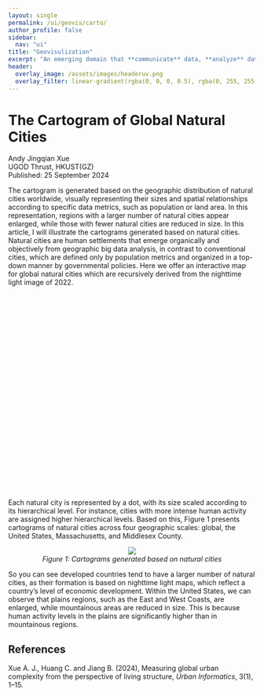 ```yaml
---
layout: single
permalink: /ui/geovis/carto/
author_profile: false
sidebar:
  nav: "ui"
title: "Geovisulization"
excerpt: "An emerging domain that **communicate** data, **analyze** data using visual tools, and **design** visualizations that are both functional and appealing."
header:
  overlay_image: /assets/images/headeruv.png
  overlay_filter: linear-gradient(rgba(0, 0, 0, 0.5), rgba(0, 255, 255, 0.5))
---
```


# The Cartogram of Global Natural Cities
<div class="author-info">
  Andy Jingqian Xue<br>
  UGOD Thrust, HKUST(GZ)<br>
  Published: 25 September 2024
</div>

The cartogram is generated based on the geographic distribution of natural cities worldwide, visually representing their sizes and spatial relationships according to specific data metrics, such as population or land area. In this representation, regions with a larger number of natural cities appear enlarged, while those with fewer natural cities are reduced in size. In this article, I will illustrate the cartograms generated based on natural cities. Natural cities are human settlements that emerge organically and objectively from geographic big data analysis, in contrast to conventional cities, which are defined only by population metrics and organized in a top-down manner by governmental policies. Here we offer an interactive map for global natural cities which are recursively derived from the nighttime light image of 2022.

<div id="map" style="width: 100%; height: 400px;"></div>

<script>
  var map = L.map('map').setView([39.9, 116.4], 5);

  L.tileLayer('https://{s}.tile.openstreetmap.org/{z}/{x}/{y}.png', {
      maxZoom: 19,
  }).addTo(map);

</script>

<br> 
Each natural city is represented by a dot, with its size scaled according to its hierarchical level. For instance, cities with more intense human activity are assigned higher hierarchical levels. Based on this, Figure 1 presents cartograms of natural cities across four geographic scales: global, the United States, Massachusetts, and Middlesex County.

<p style="text-align: center;">
  <img src="{{ '/assets/images/1-3/Fig1.png' | relative_url }}">
  <br>
  <em>Figure 1: Cartograms generated based on natural cities</em>
</p>

So you can see developed countries tend to have a larger number of natural cities, as their formation is based on nighttime light maps, which reflect a country’s level of economic development. Within the United States, we can observe that plains regions, such as the East and West Coasts, are enlarged, while mountainous areas are reduced in size. This is because human activity levels in the plains are significantly higher than in mountainous regions.

## References
Xue A. J., Huang C. and Jiang B. (2024), Measuring global urban complexity from the perspective of living structure, *Urban Informatics*, 3(1), 1–15.
